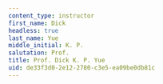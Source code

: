 ```yaml
---
content_type: instructor
first_name: Dick
headless: true
last_name: Yue
middle_initial: K. P.
salutation: Prof.
title: Prof. Dick K. P. Yue
uid: de33f3d0-2e12-2780-c3e5-ea09be0db81c
---
```

